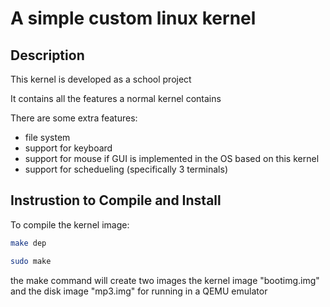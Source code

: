# A simple custom linux kernel

## Description

This kernel is developed as a school project

It contains all the features a normal kernel contains

There are some extra features:
  - file system
  - support for keyboard
  - support for mouse if GUI is implemented in the OS based on this kernel
  - support for schedueling (specifically 3 terminals)


## Instrustion to Compile and Install

To compile the kernel image:

``` bash 
make dep

sudo make
```
the make command will create two images the kernel image "bootimg.img"
and the disk image "mp3.img" for running in a QEMU emulator

